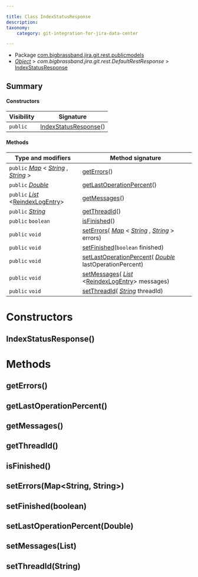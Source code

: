 ```yaml
---

title: Class IndexStatusResponse 
description:
taxonomy:
    category: git-integration-for-jira-data-center

---
```



* Package [com.bigbrassband.jira.git.rest.publicmodels](README.html)
*  *[Object](https://docs.oracle.com/javase/8/docs/api/java/lang/Object.html)*  > *com.bigbrassband.jira.git.rest.DefaultRestResponse* > [IndexStatusResponse](IndexStatusResponse.html)



## Summary
#### Constructors
| Visibility | Signature |
| --- | --- |
| `public` | [IndexStatusResponse](#indexstatusresponse)() |

#### Methods
| Type and modifiers | Method signature |
| --- | --- |
| `public`  *[Map](https://docs.oracle.com/javase/8/docs/api/java/util/Map.html)* < *[String](https://docs.oracle.com/javase/8/docs/api/java/lang/String.html)* ,  *[String](https://docs.oracle.com/javase/8/docs/api/java/lang/String.html)* > | [getErrors](#geterrors)() |
| `public`  *[Double](https://docs.oracle.com/javase/8/docs/api/java/lang/Double.html)*  | [getLastOperationPercent](#getlastoperationpercent)() |
| `public`  *[List](https://docs.oracle.com/javase/8/docs/api/java/util/List.html)* <[ReindexLogEntry](../../services/async/ReindexLogEntry.html)> | [getMessages](#getmessages)() |
| `public`  *[String](https://docs.oracle.com/javase/8/docs/api/java/lang/String.html)*  | [getThreadId](#getthreadid)() |
| `public` `boolean` | [isFinished](#isfinished)() |
| `public` `void` | [setErrors](#seterrorsmap)( *[Map](https://docs.oracle.com/javase/8/docs/api/java/util/Map.html)* < *[String](https://docs.oracle.com/javase/8/docs/api/java/lang/String.html)* ,  *[String](https://docs.oracle.com/javase/8/docs/api/java/lang/String.html)* > errors) |
| `public` `void` | [setFinished](#setfinishedboolean)(`boolean` finished) |
| `public` `void` | [setLastOperationPercent](#setlastoperationpercentdouble)( *[Double](https://docs.oracle.com/javase/8/docs/api/java/lang/Double.html)*  lastOperationPercent) |
| `public` `void` | [setMessages](#setmessageslist)( *[List](https://docs.oracle.com/javase/8/docs/api/java/util/List.html)* <[ReindexLogEntry](../../services/async/ReindexLogEntry.html)> messages) |
| `public` `void` | [setThreadId](#setthreadidstring)( *[String](https://docs.oracle.com/javase/8/docs/api/java/lang/String.html)*  threadId) |



# Constructors
## IndexStatusResponse()





# Methods
## getErrors()




## getLastOperationPercent()




## getMessages()




## getThreadId()




## isFinished()




## setErrors(Map<String, String>)




## setFinished(boolean)




## setLastOperationPercent(Double)




## setMessages(List<ReindexLogEntry>)




## setThreadId(String)






